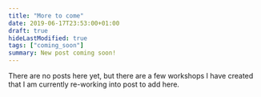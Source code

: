 ```yaml
---
title: "More to come"
date: 2019-06-17T23:53:00+01:00
draft: true
hideLastModified: true
tags: ["coming_soon"]
summary: New post coming soon!
---
```


There are no posts here yet, but there are a few workshops I have created that I am currently re-working into post to add here.